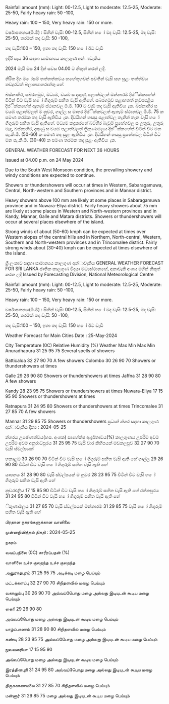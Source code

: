 Rainfall amount (mm): Light: 00-12.5, Light to moderate: 12.5-25, Moderate: 25-50, Fairly heavy rain: 50 -100,

Heavy rain: 100 – 150, Very heavy rain: 150 or more.

වර්ෂාපතනය(මි.මී) : සිහින් වැසි: 00-12.5, සිහින් හ ෝ මද වැසි: 12.5-25, මද වැසි: 25-50, තරමක් තද වැසි: 50 -100,

තද වැසි:100 – 150, ඉතා තද වැසි: 150 හ ෝ ඊට වැඩි

ඉදිරි පැය 36 සඳහා සාමාන්‍යය කාලගුණ අන්‍ාවැකිය

2024 මැයි මස 24 දින්‍ සවස 04.00 ට නිකුත් කරන්‍ ලදි.

නිරිත දිග ම ෝසම් තත්තත්තවය හහේතුහවන් පවතින්‍ වැසි සහ සුළං තත්ත්වය තවදුරටත් බලාහපාහරාත්තු හේ.

බස්නාහිර, සබරගමුව, මධ්‍යම, වයඹ ස දකුණු පළාත්වලත් මන්නාරම දිස්ික්කහේත් විටින් විට වැසි හ ෝ ගිගුරුම් සහිත වැසි ඇතිහේ. සබරගමුව පළාහතත් නුවරඑළිය දිස්ික්කහේත් ඇතැම් ස්ථානවල මි.මී. 100 ට වැඩි තද වැසි ඇතිවිය ැක. බස්නාහිර ස වයඹ පළාත්වලත් ම නුවර, ගාල්ල ස මාතර දිස්ික්කවලත් ඇතැම් ස්ථානවල මි.මී. 75 ක පමණ තරමක තද වැසි ඇතිවිය ැක. දිවයිහන් හසසු පළාත්වල තැනින් තැන වැසි හ ෝ ගිගුරුම් සහිත වැසි ඇතිහේ. මධ්‍යම කඳුකරහේ බටහිර බැවුම් ප්‍රහේශවල ස උතුරු, උතුරු මැද, බස්නාහිර, දකුණු ස වයඹ පළාත්වලත් ත්‍රීකුණාමලය දිස්ික්කහේත් විටින් විට මන පැ.කි.මී. (50-60) ක පමණ තද සුළං ඇතිවිය ැක. දිවයිහන් හසසු ප්‍රහේශවල විටින් විට මන පැ.කි.මී. (30-40) ක පමණ තරමක තද සුළං ඇතිවිය ැක.

GENERAL WEATHER FORECAST FOR NEXT 36 HOURS

Issued at 04.00 p.m. on 24 May 2024

Due to the South West Monsoon condition, the prevailing showery and windy conditions are expected to continue.

Showers or thundershowers will occur at times in Western, Sabaragamuwa, Central, North-western and Southern provinces and in Mannar district.

Heavy showers above 100 mm are likely at some places in Sabaragamuwa province and in Nuwara-Eliya district. Fairly heavy showers about 75 mm are likely at some places in Western and North-western provinces and in Kandy, Mannar, Galle and Matara districts. Showers or thundershowers will occur at several places elsewhere of the island.

Strong winds of about (50-60) kmph can be expected at times over Western slopes of the central hills and in Northern, North-central, Western, Southern and North-western provinces and in Trincomalee district. Fairly strong winds about (30-40) kmph can be expected at times elsewhere of the island.

ශ්‍රී ලංකාව සඳහා සාමාන්‍යය කාලගුණ අන්‍ාවැකිය GENERAL WEATHER FORECAST FOR SRI LANKA ජාතික කාලගුණ විදයා මධ්‍යස්ථානහේ, අනාවැකි අංශය මගින් නිකුත් කරන ලදි Issued by Forecasting Division, National Meteorological Centre

Rainfall amount (mm): Light: 00-12.5, Light to moderate: 12.5-25, Moderate: 25-50, Fairly heavy rain: 50 -100,

Heavy rain: 100 – 150, Very heavy rain: 150 or more.

වර්ෂාපතනය(මි.මී) : සිහින් වැසි: 00-12.5, සිහින් හ ෝ මද වැසි: 12.5-25, මද වැසි: 25-50, තරමක් තද වැසි: 50 -100,

තද වැසි:100 – 150, ඉතා තද වැසි: 150 හ ෝ ඊට වැඩි

Weather Forecast for Main Cities Date : 25-May-2024

City Temperature (0C) Relative Humidity (%) Weather Max Min Max Min Anuradhapura 31 25 95 75 Several spells of showers

Batticaloa 32 27 90 70 A few showers Colombo 30 26 90 70 Showers or thundershowers at times

Galle 29 26 90 80 Showers or thundershowers at times Jaffna 31 28 90 80 A few showers

Kandy 28 23 95 75 Showers or thundershowers at times Nuwara-Eliya 17 15 95 90 Showers or thundershowers at times

Ratnapura 31 24 95 80 Showers or thundershowers at times Trincomalee 31 27 85 70 A few showers

Mannar 31 29 85 75 Showers or thundershowers ප්‍රධාන්‍ න්‍ගර සදහා කාලගුණ අන්‍ාවැකිය දින්‍ය : 2024-05-25

න්‍ගරය උෂේණත්වය(හස. අංශක) සාහේක්ෂ ආර්ද්‍රතාවය(%) කාලගුණය උපරිම අවම උපරිම අවම අනුරාධ්‍පුරය 31 25 95 75 වැසි වාර කිහිපයක් මඩකලපුව 32 27 90 70 වැසි ස්වල්පයක්

හකාළඹ 30 26 90 70 විටින් විට වැසි හ ෝ ගිගුරුම් සහිත වැසි ඇති හේ ගාල්ල 29 26 90 80 විටින් විට වැසි හ ෝ ගිගුරුම් සහිත වැසි ඇති හේ

යාපනය 31 28 90 80 වැසි ස්වල්පයක් ම නුවර 28 23 95 75 විටින් විට වැසි හ ෝ ගිගුරුම් සහිත වැසි ඇති හේ

නුවරඑළිය 17 15 95 90 විටින් විට වැසි හ ෝ ගිගුරුම් සහිත වැසි ඇති හේ රත්නපුරය 31 24 95 80 විටින් විට වැසි හ ෝ ගිගුරුම් සහිත වැසි ඇති හේ

ිකුණාමලය 31 27 85 70 වැසි ස්වල්පයක් මන්නාරම 31 29 85 75 වැසි හ ෝ ගිගුරුම් සහිත වැසි ඇති හේ

பிரதான நகரங்களுக்கான வானிலை

முன்னறிவித்தல் திகதி : 2024-05-25

நகரம்

வவப்பநிலை (0C) சாரீரப்பதன் (%)

வானிலை உச்ச குலறந்த உச்ச குலறந்த

அனுராதபுரம் 31 25 95 75 அடிக்கடி மழை பெய்யும்

மட்டக்களப்பு 32 27 90 70 சிறிதளவில் மழை பெய்யும்

வகாழும்பு 30 26 90 70 அவ்வப்பெோது மழை அல்லது இடியுடன் கூடிய மழை பெய்யும்

காைி 29 26 90 80

அவ்வப்பெோது மழை அல்லது இடியுடன் கூடிய மழை பெய்யும்

யாழ்ப்பாணம் 31 28 90 80 சிறிதளவில் மழை பெய்யும்

கண்டி 28 23 95 75 அவ்வப்பெோது மழை அல்லது இடியுடன் கூடிய மழை பெய்யும்

நுவவரைியா 17 15 95 90

அவ்வப்பெோது மழை அல்லது இடியுடன் கூடிய மழை பெய்யும்

இரத்தினபுரி 31 24 95 80 அவ்வப்பெோது மழை அல்லது இடியுடன் கூடிய மழை பெய்யும்

திருககாணமலை 31 27 85 70 சிறிதளவில் மழை பெய்யும்

மன்னார் 31 29 85 75 மழை அல்லது இடியுடன் கூடிய மழை பெய்யும்